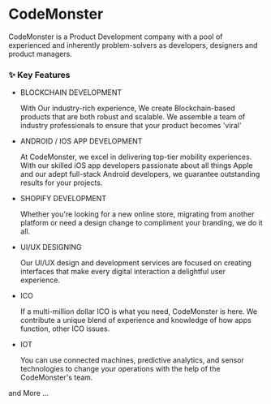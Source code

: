 # CodeMonster

CodeMonster is a Product Development company with a pool of experienced and inherently problem-solvers as developers, designers and product managers.

### ✨ Key Features
  - BLOCKCHAIN DEVELOPMENT

    With Our industry-rich experience, We create Blockchain-based products that are both robust and scalable. We assemble a team of industry professionals to ensure that your product becomes 'viral'
  - ANDROID / IOS APP DEVELOPMENT
    
    At CodeMonster, we excel in delivering top-tier mobility experiences. With our skilled iOS app developers passionate about all things Apple and our adept full-stack Android developers, we guarantee outstanding results for your projects.
  - SHOPIFY DEVELOPMENT
    
    Whether you're looking for a new online store, migrating from another platform or need a design change to compliment your branding, we do it all.
  - UI/UX DESIGNING
    
    Our UI/UX design and development services are focused on creating interfaces that make every digital interaction a delightful user experience.
  - ICO
    
    If a multi-million dollar ICO is what you need, CodeMonster is here. We contribute a unique blend of experience and knowledge of how apps function, other ICO issues.
  - IOT
    
    You can use connected machines, predictive analytics, and sensor technologies to change your operations with the help of the CodeMonster's team.
  
  and More ...

